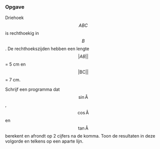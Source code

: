 ### Opgave

Driehoek $$ABC$$ is rechthoekig in $$B$$. De rechthoekszijden hebben een lengte $$\vert AB \vert|$$ = 5 cm en $$\mathsf{\lvert BC \rvert|}$$ = 7 cm.

Schrijf een programma dat $$\mathsf{\sin \hat A}$$, $$\mathsf{\cos \hat A}$$ en $$\mathsf{\tan \hat A}$$ berekent en afrondt op 2 cijfers na de komma. Toon de resultaten in deze volgorde en telkens op een aparte lijn.
